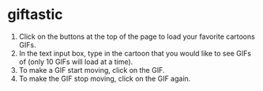 # giftastic

1. Click on the buttons at the top of the page to load your favorite cartoons GIFs.
2. In the text input box, type in the cartoon that you would like to see GIFs of (only 10 GIFs will load at a time).
3. To make a GIF start moving, click on the GIF.
4. To make the GIF stop moving, click on the GIF again.
